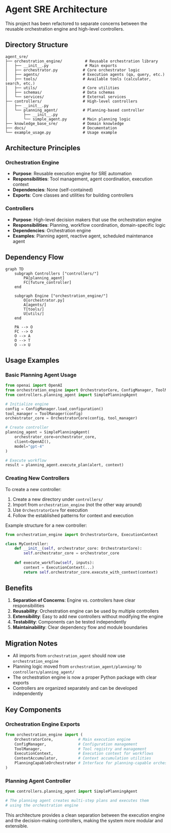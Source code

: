 # Agent SRE Architecture

This project has been refactored to separate concerns between the reusable orchestration engine and high-level controllers.

## Directory Structure

```
agent_sre/
├── orchestration_engine/          # Reusable orchestration library
│   ├── __init__.py                # Main exports
│   ├── orchestrator.py           # Core orchestrator logic
│   ├── agents/                   # Execution agents (qa, query, etc.)
│   ├── tools/                    # Available tools (calculator, search, etc.)
│   ├── utils/                    # Core utilities
│   ├── schemas/                  # Data schemas
│   └── services/                 # External services
├── controllers/                  # High-level controllers
│   ├── __init__.py
│   └── planning_agent/           # Planning-based controller
│       ├── __init__.py
│       └── simple_agent.py       # Main planning logic
├── knowledge_base_sre/           # Domain knowledge
├── docs/                         # Documentation
└── example_usage.py              # Usage example
```

## Architecture Principles

### Orchestration Engine
- **Purpose**: Reusable execution engine for SRE automation
- **Responsibilities**: Tool management, agent coordination, execution context
- **Dependencies**: None (self-contained)
- **Exports**: Core classes and utilities for building controllers

### Controllers
- **Purpose**: High-level decision makers that use the orchestration engine
- **Responsibilities**: Planning, workflow coordination, domain-specific logic
- **Dependencies**: Orchestration engine
- **Examples**: Planning agent, reactive agent, scheduled maintenance agent

## Dependency Flow

```mermaid
graph TD
    subgraph Controllers ["controllers/"]
        PA[planning_agent]
        FC[future_controller]
    end
    
    subgraph Engine ["orchestration_engine/"]
        O[orchestrator.py]
        A[agents/]
        T[tools/]
        U[utils/]
    end
    
    PA --> O
    FC --> O
    O --> A
    O --> T
    O --> U
```

## Usage Examples

### Basic Planning Agent Usage

```python
from openai import OpenAI
from orchestration_engine import OrchestratorCore, ConfigManager, ToolManager
from controllers.planning_agent import SimplePlanningAgent

# Initialize engine
config = ConfigManager.load_configuration()
tool_manager = ToolManager(config)
orchestrator_core = OrchestratorCore(config, tool_manager)

# Create controller
planning_agent = SimplePlanningAgent(
    orchestrator_core=orchestrator_core,
    client=OpenAI(),
    model="gpt-4"
)

# Execute workflow
result = planning_agent.execute_plan(alert, context)
```

### Creating New Controllers

To create a new controller:

1. Create a new directory under `controllers/`
2. Import from `orchestration_engine` (not the other way around)
3. Use `OrchestratorCore` for execution
4. Follow the established patterns for context and execution

Example structure for a new controller:

```python
from orchestration_engine import OrchestratorCore, ExecutionContext

class MyController:
    def __init__(self, orchestrator_core: OrchestratorCore):
        self.orchestrator_core = orchestrator_core
    
    def execute_workflow(self, inputs):
        context = ExecutionContext(...)
        return self.orchestrator_core.execute_with_context(context)
```

## Benefits

1. **Separation of Concerns**: Engine vs. controllers have clear responsibilities
2. **Reusability**: Orchestration engine can be used by multiple controllers
3. **Extensibility**: Easy to add new controllers without modifying the engine
4. **Testability**: Components can be tested independently
5. **Maintainability**: Clear dependency flow and module boundaries

## Migration Notes

- All imports from `orchestration_agent` should now use `orchestration_engine`
- Planning logic moved from `orchestration_agent/planning/` to `controllers/planning_agent/`
- The orchestration engine is now a proper Python package with clear exports
- Controllers are organized separately and can be developed independently

## Key Components

### Orchestration Engine Exports

```python
from orchestration_engine import (
    OrchestratorCore,           # Main execution engine
    ConfigManager,              # Configuration management
    ToolManager,                # Tool registry and management
    ExecutionContext,           # Execution context for workflows
    ContextAccumulator,         # Context accumulation utilities
    PlanningCapableOrchestrator # Interface for planning-capable orchestrators
)
```

### Planning Agent Controller

```python
from controllers.planning_agent import SimplePlanningAgent

# The planning agent creates multi-step plans and executes them
# using the orchestration engine
```

This architecture provides a clean separation between the execution engine and the decision-making controllers, making the system more modular and extensible.